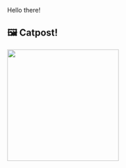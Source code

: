 Hello there!



## 🖼️ Catpost!

<sub>
    <img src="https://cdn2.thecatapi.com/images/560.jpg" height="256">
</sub>


